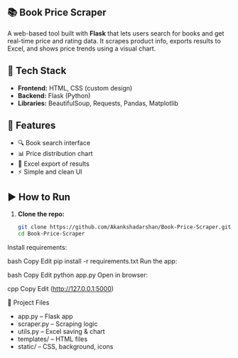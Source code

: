 ## 📚 Book Price Scraper

A web-based tool built with **Flask** that lets users search for books and get real-time price and rating data. It scrapes product info, exports results to Excel, and shows price trends using a visual chart.

## 🔧 Tech Stack
- **Frontend:** HTML, CSS (custom design)
- **Backend:** Flask (Python)
- **Libraries:** BeautifulSoup, Requests, Pandas, Matplotlib

## 🚀 Features
- 🔍 Book search interface
- 📊 Price distribution chart
- 📁 Excel export of results
- ⚡ Simple and clean UI

## ▶️ How to Run

1. **Clone the repo:**
   ```bash
   git clone https://github.com/Akankshadarshan/Book-Price-Scraper.git
   cd Book-Price-Scraper
Install requirements:

bash
Copy
Edit
pip install -r requirements.txt
Run the app:

bash
Copy
Edit
python app.py
Open in browser:

cpp
Copy
Edit
(http://127.0.0.1:5000)

📁 Project Files
- app.py – Flask app
- scraper.py – Scraping logic
- utils.py – Excel saving & chart
- templates/ – HTML files
- static/ – CSS, background, icons



